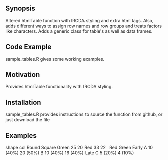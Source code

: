 ## Synopsis

Altered htmlTable function with IRCDA styling and extra html tags. Also, adds different ways to assign row names and row groups and treats factors like characters. Adds a generic class for table's as well as data frames.

## Code Example

sample_tables.R gives some working examples.

## Motivation

Provides htmlTable functionality with IRCDA styling.

## Installation

sample_tables.R provides instructions to source the function from github, or just download the file

## Examples 

<thead class=tirc_head>
<tr>
<th style='border-top: 2px solid grey;'></th>
<th colspan='2' style='border-bottom: 1px solid grey; border-top: 2px solid grey;'>shape</th>
</tr>
<tr>
<th style='border-bottom: 1px solid grey; '>col</th>
<th style='border-bottom: 1px solid grey; text-align: left;'>Round</th>
<th style='border-bottom: 1px solid grey; text-align: left;'>Square</th>
</tr>
</thead><tbody>
<tr >
<td style='text-align: left;'>Green</td>
<td style='text-align: left;'>25</td>
<td style='text-align: left;'>20</td>
</tr>
<tr >
<td style='border-bottom: 2px solid grey; text-align: left;'>Red</td>
<td style='border-bottom: 2px solid grey; text-align: left;'>33</td>
<td style='border-bottom: 2px solid grey; text-align: left;'>22</td>
</tr>
</tbody>
</table>

<thead class=tirc_head>
<tr>
<th style='border-bottom: 1px solid grey; border-top: 2px solid grey;'>&nbsp;</th>
<th style='border-bottom: 1px solid grey; border-top: 2px solid grey; text-align: left;'>Red</th>
<th style='border-bottom: 1px solid grey; border-top: 2px solid grey; text-align: left;'>Green</th>
</tr>
</thead><tbody>
<tr><td class='rgHead' colspan='3' style='font-weight: bold;'>Early</td></tr>
<tr >
<td style='padding-left:16px; text-align: left;'>A</td>
<td style='text-align: left;'>10 (40%)</td>
<td style='text-align: left;'>20 (50%)</td>
</tr>
<tr >
<td class='subLast' style='padding-left:16px; text-align: left;'>B</td>
<td class='subLast' style='text-align: left;'>10 (40%)</td>
<td class='subLast' style='text-align: left;'>16 (40%)</td>
</tr>
<tr><td class='rgHead' colspan='3' style='font-weight: bold; '>Late</td></tr>
<tr >
<td class='subLast' style='padding-left:16px; border-bottom: 2px solid grey; text-align: left;'>C</td>
<td class='subLast' style='border-bottom: 2px solid grey; text-align: left;'>5 (20%)</td>
<td class='subLast' style='border-bottom: 2px solid grey; text-align: left;'>4 (10%)</td>
</tr>
</tbody>
</table>